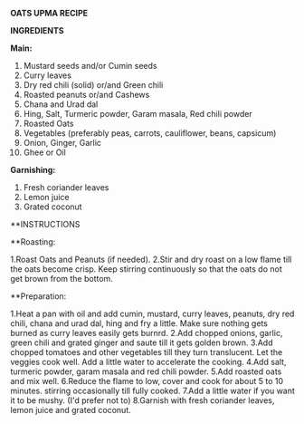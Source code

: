 **OATS UPMA RECIPE**

**INGREDIENTS**

**Main:**
1. Mustard seeds and/or Cumin seeds
2. Curry leaves
3. Dry red chili (solid) or/and Green chili
4. Roasted peanuts or/and Cashews
5. Chana and Urad dal
6. Hing, Salt, Turmeric powder, Garam masala, Red chili powder
7. Roasted Oats
8. Vegetables (preferably peas, carrots, cauliflower, beans, capsicum)
9. Onion, Ginger, Garlic
10. Ghee or Oil 

**Garnishing:**
1. Fresh coriander leaves
2. Lemon juice
3. Grated coconut

**INSTRUCTIONS

**Roasting:

1.Roast Oats and Peanuts (if needed).
2.Stir and dry roast on a low flame till the oats become crisp. Keep stirring
continuously so that the oats do not get brown from the bottom.

**Preparation:

1.Heat a pan with oil and add cumin, mustard, curry leaves,  peanuts, dry red
chili, chana and urad dal, hing and fry a little. Make sure nothing gets burned
as curry leaves easily gets burnrd.
2.Add chopped onions, garlic, green chili and grated ginger and saute till it
gets golden brown.
3.Add chopped tomatoes and other vegetables till they turn translucent.
Let the veggies cook well. Add a little water to accelerate the cooking. 
4.Add salt, turmeric powder, garam masala and red chili powder.
5.Add roasted oats and mix well.
6.Reduce the flame to low, cover and cook for about 5 to 10  minutes. stirring
occasionally till fully cooked.
7.Add a little water if you want it to be mushy. (I'd prefer not to)
8.Garnish with fresh coriander leaves, lemon juice and grated coconut.
